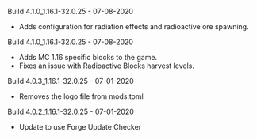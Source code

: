 Build 4.1.0_1.16.1-32.0.25 - 07-08-2020
- Adds configuration for radiation effects and radioactive ore spawning.

Build 4.1.0_1.16.1-32.0.25 - 07-08-2020
- Adds MC 1.16 specific blocks to the game.
- Fixes an issue with Radioactive Blocks harvest levels.

Build 4.0.3_1.16.1-32.0.25 - 07-01-2020
- Removes the logo file from mods.toml

Build 4.0.2_1.16.1-32.0.25 - 07-01-2020
- Update to use Forge Update Checker